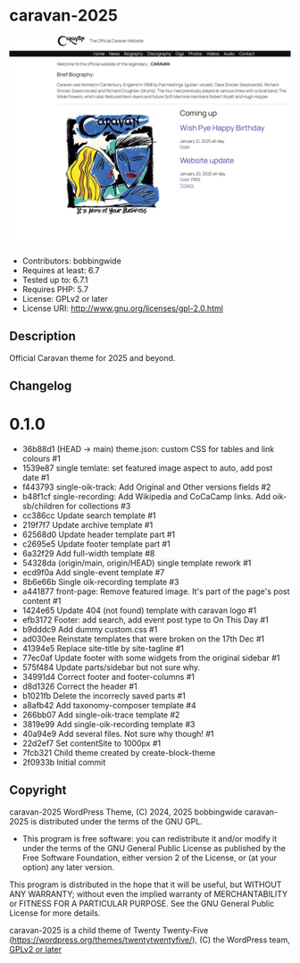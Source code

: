 # caravan-2025 
![screenshot](screenshot.png)
* Contributors: bobbingwide
* Requires at least: 6.7
* Tested up to: 6.7.1
* Requires PHP: 5.7
* License: GPLv2 or later
* License URI: http://www.gnu.org/licenses/gpl-2.0.html


## Description 

Official Caravan theme for 2025 and beyond.


## Changelog 

# 0.1.0 

* 36b88d1 (HEAD -> main) theme.json: custom CSS for tables and link colours #1
* 1539e87 single temlate: set featured image aspect to auto, add post date #1
* f443793 single-oik-track: Add Original and Other versions fields  #2
* b48f1cf single-recording: Add Wikipedia and CoCaCamp links. Add oik-sb/children for collections #3
* cc386cc Update search template #1
* 219f7f7 Update archive template #1
* 62568d0 Update header template part #1
* c2695e5 Update footer template part #1
* 6a32f29 Add full-width template #8
* 54328da (origin/main, origin/HEAD) single template rework #1
* ecd9f0a Add single-event template #7
* 8b6e66b Single oik-recording template #3
* a441877 front-page: Remove featured image. It's part of the page's post content #1
* 1424e65 Update 404 (not found) template with caravan logo #1
* efb3172 Footer: add search, add event post type to On This Day #1
* b9dddc9 Add dummy custom.css #1
* ad030ee Reinstate templates that were broken on the 17th Dec #1
* 41394e5 Replace site-title by site-tagline #1
* 77ec0af Update footer with some widgets from the original sidebar #1
* 575f484 Update parts/sidebar but not sure why.
* 34991d4 Correct footer and footer-columns #1
* d8d1326 Correct the header #1
* b1021fb Delete the incorrecly saved parts #1
* a8afb42 Add taxonomy-composer template #4
* 266bb07 Add single-oik-trace template #2
* 3819e99 Add single-oik-recording template #3
* 40a94e9 Add several files. Not sure why though! #1
* 22d2ef7 Set contentSite to 1000px #1
* 7fcb321 Child theme created by create-block-theme
* 2f0933b Initial commit


## Copyright 

caravan-2025 WordPress Theme, (C) 2024, 2025 bobbingwide
caravan-2025 is distributed under the terms of the GNU GPL.

* This program is free software: you can redistribute it and/or modify
it under the terms of the GNU General Public License as published by
the Free Software Foundation, either version 2 of the License, or
(at your option) any later version.

This program is distributed in the hope that it will be useful,
but WITHOUT ANY WARRANTY; without even the implied warranty of
MERCHANTABILITY or FITNESS FOR A PARTICULAR PURPOSE. See the
GNU General Public License for more details.


caravan-2025 is a child theme of Twenty Twenty-Five (https://wordpress.org/themes/twentytwentyfive/),
(C) the WordPress team, [GPLv2 or later](http://www.gnu.org/licenses/gpl-2.0.html)

